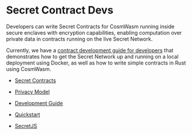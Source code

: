 # Secret Contract Devs

Developers can write Secret Contracts for CosmWasm running inside secure enclaves with encryption capabilities, enabling computation over private data in contracts running on the live Secret Network. 

Currently, we have a [contract development guide for developers](../archive/contract-dev-guide.md) that demonstrates how to get the Secret Network up and running on a local deployment using Docker, as well as how to write simple contracts in Rust using CosmWasm.

- [Secret Contracts](secret-contracts.md)

- [Privacy Model](privacy-model-of-secret-contracts.md)

- [Development Guide](developing-secret-contracts.md)

- [Quickstart](quickstart.md)

- [SecretJS](secret-js.md)
